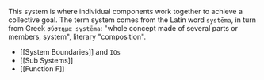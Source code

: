 This system is where individual components work together to achieve a collective goal.
The term system comes from the Latin word `systēma`, in turn from Greek `σύστημα systēma`: "whole concept made of several parts or members, system", literary "composition".

- [[System Boundaries]] and `IOs`
- [[Sub Systems]]
- [[Function F]]
